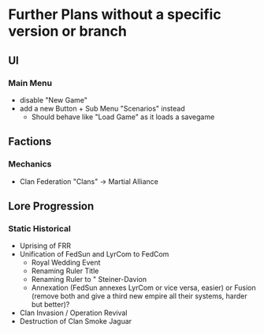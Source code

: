 # Further Plans without a specific version or branch

## UI
### Main Menu
- disable "New Game"
- add a new Button + Sub Menu "Scenarios" instead
    - Should behave like "Load Game" as it loads a savegame

## Factions
### Mechanics

- Clan Federation "Clans" -> Martial Alliance


## Lore Progression
### Static Historical

- Uprising of FRR
- Unification of FedSun and LyrCom to FedCom
    - Royal Wedding Event 
    - Renaming Ruler Title
    - Renaming Ruler to "<Forename> Steiner-Davion
    - Annexation (FedSun annexes LyrCom or vice versa, easier) or Fusion (remove both and give a third new empire all their systems, harder but better)?
- Clan Invasion / Operation Revival
- Destruction of Clan Smoke Jaguar